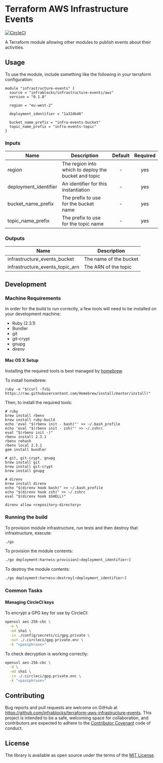 Terraform AWS Infrastructure Events
===================================

[![CircleCI](https://circleci.com/gh/infrablocks/terraform-aws-infrastructure-events.svg?style=svg)](https://circleci.com/gh/infrablocks/terraform-aws-infrastructure-events)

A Terraform module allowing other modules to publish events about 
their activities.

Usage
-----

To use the module, include something like the following in your terraform 
configuration:

```hcl-terraform
module "infrastructure-events" {
  source = "infrablocks/infrastructure-events/aws"
  version = "0.1.8"
  
  region = "eu-west-2"
  
  deployment_identifier = "1a32db46"
  
  bucket_name_prefix = "infra-events-bucket"
  topic_name_prefix = "infra-events-topic"
}
```


### Inputs

| Name                        | Description                                          | Default | Required |
|-----------------------------|------------------------------------------------------|:-------:|:--------:|
| region                      | The region into which to deploy the bucket and topic | -       | yes      |
| deployment_identifier       | An identifier for this instantiation                 | -       | yes      |
| bucket_name_prefix          | The prefix to use for the bucket name                | -       | yes      |
| topic_name_prefix           | The prefix to use for the topic name                 | -       | yes      |


### Outputs

| Name                            | Description            |
|---------------------------------|------------------------|
| infrastructure_events_bucket    | The name of the bucket |
| infrastructure_events_topic_arn | The ARN of the topic   |


Development
-----------

### Machine Requirements

In order for the build to run correctly, a few tools will need to be installed 
on your development machine:

* Ruby (2.3.1)
* Bundler
* git
* git-crypt
* gnupg
* direnv

#### Mac OS X Setup

Installing the required tools is best managed by [homebrew](http://brew.sh).

To install homebrew:

```
ruby -e "$(curl -fsSL https://raw.githubusercontent.com/Homebrew/install/master/install)"
```

Then, to install the required tools:

```
# ruby
brew install rbenv
brew install ruby-build
echo 'eval "$(rbenv init - bash)"' >> ~/.bash_profile
echo 'eval "$(rbenv init - zsh)"' >> ~/.zshrc
eval "$(rbenv init -)"
rbenv install 2.3.1
rbenv rehash
rbenv local 2.3.1
gem install bundler

# git, git-crypt, gnupg
brew install git
brew install git-crypt
brew install gnupg

# direnv
brew install direnv
echo "$(direnv hook bash)" >> ~/.bash_profile
echo "$(direnv hook zsh)" >> ~/.zshrc
eval "$(direnv hook $SHELL)"

direnv allow <repository-directory>
```

### Running the build

To provision module infrastructure, run tests and then destroy that 
infrastructure, execute:

```bash
./go
```

To provision the module contents:

```bash
./go deployment:harness:provision[<deployment_identifier>]
```

To destroy the module contents:

```bash
./go deployment:harness:destroy[<deployment_identifier>]
```

### Common Tasks

#### Managing CircleCI keys

To encrypt a GPG key for use by CircleCI:

```bash
openssl aes-256-cbc \
  -e \
  -md sha1 \
  -in ./config/secrets/ci/gpg.private \
  -out ./.circleci/gpg.private.enc \
  -k "<passphrase>"
```

To check decryption is working correctly:

```bash
openssl aes-256-cbc \
  -d \
  -md sha1 \
  -in ./.circleci/gpg.private.enc \
  -k "<passphrase>"
```

Contributing
------------

Bug reports and pull requests are welcome on GitHub at 
https://github.com/infrablocks/terraform-aws-infrastructure-events. This project 
is intended to be a safe, welcoming space for collaboration, and contributors 
are expected to adhere to the 
[Contributor Covenant](http://contributor-covenant.org) code of conduct.


License
-------

The library is available as open source under the terms of the 
[MIT License](http://opensource.org/licenses/MIT).

